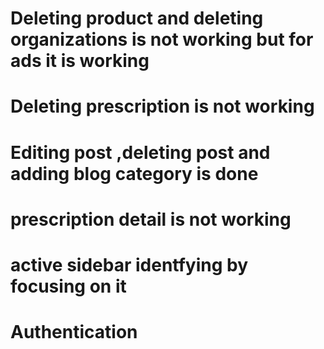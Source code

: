# Deleting product and deleting organizations is not working but for ads it is working
# Deleting prescription is not working
# Editing post ,deleting post and adding blog category is done
# prescription detail is not working
# active sidebar identfying by focusing on it
# Authentication
